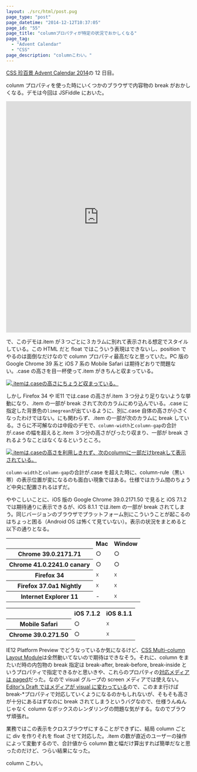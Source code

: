 ```yaml
---
layout: ./src/html/post.pug
page_type: "post"
page_datetime: "2014-12-12T10:37:05"
page_id: "55"
page_title: "columnプロパティが特定の状況でおかしくなる"
page_tag:
  - "Advent Calendar"
  - "CSS"
page_description: "columnこわい。"
---
```


[CSS 珍百景 Advent Calendar 2014](http://www.adventar.org/calendars/341)の 12 日目。

colunm プロパティを使った時にいくつかのブラウザで内容物の break がおかしくなる。デモは今回は JSFiddle においた。

<iframe width="100%" height="630" src="https://jsfiddle.net/otiext/pcr3pr14/6/embedded/result,html,css/" allowfullscreen="allowfullscreen" frameborder="0"></iframe>

で、このデモは.item が３つごとに３カラムに別れて表示される想定でスタイルしている。この HTML だと float ではこういう表現はできないし、position でやるのは面倒なだけなので column プロパティ最高だなと思っていた。PC 版の Google Chrome 39 系と iOS 7 系の Mobile Safari は期待どおりで問題ない。.case の高さを目一杯使って.item がきちんと収まっている。

[![.itemは.caseの高さにちょうど収まっている。](/img/column-property-breaking-bug/yep.png)](/img/column-property-breaking-bug/yep.png "期待通りの表示")

しかし Firefox 34 や IE11 では.case の高さが.item ３つ分より足りないような挙動になり、.item の一部が break されて次のカラムにめり込んでいる。.case に指定した背景色の`limegrean`が出ているように、別に.case 自体の高さが小さくなったわけではない。にも関わらず、.item の一部が次のカラムに break している。さらに不可解なのは中段のデモで、`column-width`と`column-gap`の合計が.case の幅を超えると.item ３つ分の高さがぴったり収まり、一部が break されるようなことはなくなるというところ。

[![.itemは.caseの高さを利用しきれず、次のcolumnに一部だけbreakして表示されている。](/img/column-property-breaking-bug/nope.png)](/img/column-property-breaking-bug/nope.png "期待通りにいっていない表示")

`column-width`と`column-gap`の合計が.case を超えた時に、column-rule（黒い帯）の表示位置が変になるのも面白い現象ではある。仕様ではカラム間のちょうど中央に配置されるはずだ。

ややこしいことに、iOS 版の Google Chrome 39.0.2171.50 で見ると iOS 7.1.2 では期待通りに表示できるが、iOS 8.1.1 では.item の一部が break されてしまう。同じバージョンのブラウザでプラットフォーム別にこういうことが起こるのはちょっと困る（Android OS は怖くて見ていない）。表示の状況をまとめると以下の通りとなる。

<table>
  <tr>
      <td></td>
      <th>Mac</th>
      <th>Window</th>
  </tr>
  <tr>
      <th>Chrome 39.0.2171.71</th>
      <td>○</td>
      <td>○</td>
  </tr>
  <tr>
      <th>Chrome 41.0.2241.0 canary</th>
      <td>○</td>
      <td>○</td>
  </tr>
  <tr>
      <th>Firefox 34</th>
      <td>☓</td>
      <td>☓</td>
  </tr>
  <tr>
      <th>Firefox 37.0a1 Nightly</th>
      <td>☓</td>
      <td>☓</td>
  </tr>
  <tr>
      <th>Internet Explorer 11</th>
      <td>-</td>
      <td>☓</td>
  </tr>
</table>

<table>
  <tr>
      <td></td>
      <th>iOS 7.1.2</th>
      <th>iOS 8.1.1</th>
  </tr>
  <tr>
      <th>Mobile Safari</th>
      <td>○</td>
      <td>☓</td>
  </tr>
  <tr>
      <th>Chrome 39.0.271.50</th>
      <td>○</td>
      <td>☓</td>
  </tr>
</table>

IE12 Platform Preview でどうなっているか気になるけど、[CSS Multi-column Layout Module](http://www.w3.org/TR/css3-multicol/)は全然動いてないので期待はできなそう。それに、column をまたいだ時の内包物の break 指定は break-after, break-before, break-inside というプロパティで指定できるかと思いきや、これらのプロパティの[対応メディアは paged](http://www.w3.org/TR/css3-multicol/#break-before-break-after-break-inside)だった。なので visual グループの screen メディアでは使えない。[Editor's Draft ではメディアが visual に変わっている](http://dev.w3.org/csswg/css-multicol/#break-before-break-after-break-inside)ので、このまま行けば break-\*プロパティで対応していくようになるのかもしれないが、そもそも高さが十分にあるはずなのに break されてしまうというバグなので、仕様うんぬんじゃなく column なボックスのレンダリングの問題な気がする。なのでブラウザ頑張れ。

業務ではこの表示をクロスブラウザにすることができずに、結局 column ごとに div を作りそれを float させて対応した。.item の数が直近のユーザーの操作によって変動するので、合計値から column 数と幅だけ算出すれば簡単だなと思ったのだけど、つらい結果になった。

column こわい。
